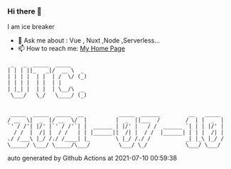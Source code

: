 ### Hi there 👋

I am ice breaker

- 💬 Ask me about : Vue , Nuxt ,Node ,Serverless...
- 📫 How to reach me: [My Home Page](https://icebreaker.top/)

```
 _   _  _____  _____     
| | | ||_   _|/  __ \  _ 
| | | |  | |  | /  \/ (_)
| | | |  | |  | |        
| |_| |  | |  | \__/\  _ 
 \___/   \_/   \____/ (_)
                         
                         
 _____  _____  _____  __           _____  ______         __   _____ 
/ __  \|  _  |/ __  \/  |         |  _  ||___  /        /  | |  _  |
`' / /'| |/' |`' / /'`| |  ______ | |/' |   / /  ______ `| | | |/' |
  / /  |  /| |  / /   | | |______||  /| |  / /  |______| | | |  /| |
./ /___\ |_/ /./ /____| |_        \ |_/ /./ /           _| |_\ |_/ /
\_____/ \___/ \_____/\___/         \___/ \_/            \___/ \___/
```

auto generated by Github Actions at 2021-07-10 00:59:38
